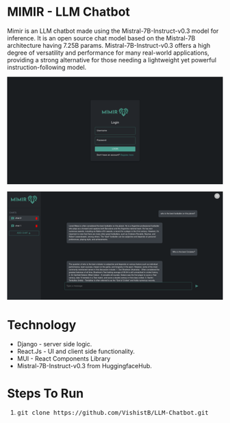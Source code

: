 # MIMIR - LLM Chatbot

Mimir is an LLM chatbot made using the Mistral-7B-Instruct-v0.3 model for inference.
It is an open source chat model based on the Mistral-7B architecture having 7.25B params.
Mistral-7B-Instruct-v0.3 offers a high degree of versatility and performance for many real-world applications, providing a strong alternative for those needing a lightweight yet powerful instruction-following model.


![alt text](Images/LoginPage.png)
<!-- ![alt text](RegisterPage.png) -->
![alt text](Images/Chatbot.png)

# Technology

- Django - server side logic.
- React.Js - UI and client side functionality.
- MUI - React Components Library
- Mistral-7B-Instruct-v0.3 from HuggingfaceHub.

# Steps To Run

1. <pre>git clone https://github.com/VishistB/LLM-Chatbot.git</pre> 

